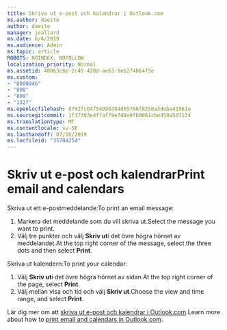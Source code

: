```yaml
---
title: Skriva ut e-post och kalendrar i Outlook.com
ms.author: daeite
author: daeite
manager: joallard
ms.date: 6/4/2019
ms.audience: Admin
ms.topic: article
ROBOTS: NOINDEX, NOFOLLOW
localization_priority: Normal
ms.assetid: 40063c6e-2c45-420d-ae63-9eb274b64f5e
ms.custom:
- "8000046"
- "808"
- "809"
- "1327"
ms.openlocfilehash: 8792fc04f54090394d65766f8250a3deba41961a
ms.sourcegitcommit: 1f37393e4f7af79e7d8e9fb0661cbed59a5d7134
ms.translationtype: MT
ms.contentlocale: sv-SE
ms.lasthandoff: 07/16/2019
ms.locfileid: "35704254"
---
```

# <a name="print-email-and-calendars"></a><span data-ttu-id="102b2-102">Skriv ut e-post och kalendrar</span><span class="sxs-lookup"><span data-stu-id="102b2-102">Print email and calendars</span></span>

<span data-ttu-id="102b2-103">Skriva ut ett e-postmeddelande:</span><span class="sxs-lookup"><span data-stu-id="102b2-103">To print an email message:</span></span>
  
1. <span data-ttu-id="102b2-104">Markera det meddelande som du vill skriva ut.</span><span class="sxs-lookup"><span data-stu-id="102b2-104">Select the message you want to print.</span></span>
1. <span data-ttu-id="102b2-105">Välj tre punkter och välj **Skriv ut**i det övre högra hörnet av meddelandet.</span><span class="sxs-lookup"><span data-stu-id="102b2-105">At the top right corner of the message, select the three dots and then select **Print**.</span></span>

<span data-ttu-id="102b2-106">Skriva ut kalendern:</span><span class="sxs-lookup"><span data-stu-id="102b2-106">To print your calendar:</span></span>

1. <span data-ttu-id="102b2-107">Välj **Skriv ut**i det övre högra hörnet av sidan.</span><span class="sxs-lookup"><span data-stu-id="102b2-107">At the top right corner of the page, select **Print**.</span></span>
1. <span data-ttu-id="102b2-108">Välj mellan visa och tid och välj **Skriv ut**.</span><span class="sxs-lookup"><span data-stu-id="102b2-108">Choose the view and time range, and select **Print**.</span></span>

<span data-ttu-id="102b2-109">Lär dig mer om att [skriva ut e-post och kalendrar i Outlook.com](https://support.office.com/article/c835b8e5-b310-4cab-ac15-b6eb95149855?wt.mc_id=Office_Outlook_com_Alchemy).</span><span class="sxs-lookup"><span data-stu-id="102b2-109">Learn more about how to [print email and calendars in Outlook.com](https://support.office.com/article/c835b8e5-b310-4cab-ac15-b6eb95149855?wt.mc_id=Office_Outlook_com_Alchemy).</span></span>